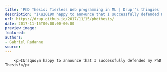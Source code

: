 ```yaml
---
title: 'PhD Thesis: Tierless Web programming in ML | Drup''s thingies'
description: "I\u2019m happy to announce that I successfully defended my PhD Thesis!"
url: https://drup.github.io/2017/11/15/phdthesis/
date: 2017-11-15T00:00:00-00:00
preview_image:
featured:
authors:
- Gabriel Radanne
source:
---
```



        
        
        
        <p>I&rsquo;m happy to announce that I successfully defended my PhD Thesis!</p>


        
        

